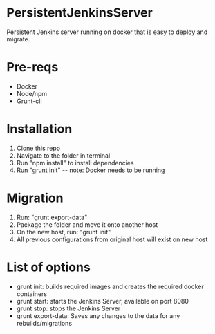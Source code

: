 # PersistentJenkinsServer
Persistent Jenkins server running on docker that is easy to deploy and migrate.

# Pre-reqs
- Docker
- Node/npm
- Grunt-cli

# Installation
1. Clone this repo
2. Navigate to the folder in terminal
3. Run "npm install" to install dependencies
4. Run "grunt init"  -- note: Docker needs to be running

# Migration
1. Run: "grunt export-data"
2. Package the folder and move it onto another host
3. On the new host, run: "grunt init"
4. All previous configurations from original host will exist on new host

# List of options
- grunt init: builds required images and creates the required docker containers
- grunt start: starts the Jenkins Server, available on port 8080
- grunt stop: stops the Jenkins Server
- grunt export-data: Saves any changes to the data for any rebuilds/migrations



